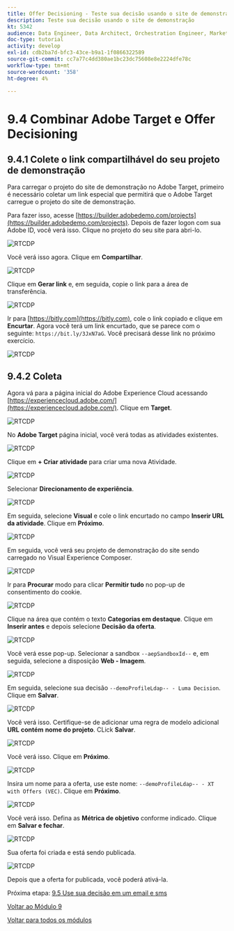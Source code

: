 ```yaml
---
title: Offer Decisioning - Teste sua decisão usando o site de demonstração
description: Teste sua decisão usando o site de demonstração
kt: 5342
audience: Data Engineer, Data Architect, Orchestration Engineer, Marketer
doc-type: tutorial
activity: develop
exl-id: cdb2ba7d-bfc3-43ce-b9a1-1f0866322589
source-git-commit: cc7a77c4dd380ae1bc23dc75608e8e2224dfe78c
workflow-type: tm+mt
source-wordcount: '358'
ht-degree: 4%

---
```


# 9.4 Combinar Adobe Target e Offer Decisioning

## 9.4.1 Colete o link compartilhável do seu projeto de demonstração

Para carregar o projeto do site de demonstração no Adobe Target, primeiro é necessário coletar um link especial que permitirá que o Adobe Target carregue o projeto do site de demonstração.

Para fazer isso, acesse [https://builder.adobedemo.com/projects](https://builder.adobedemo.com/projects). Depois de fazer logon com sua Adobe ID, você verá isso. Clique no projeto do seu site para abri-lo.

![RTCDP](./images/builder1.png)

Você verá isso agora. Clique em **Compartilhar**.

![RTCDP](./images/builder2.png)

Clique em **Gerar link** e, em seguida, copie o link para a área de transferência.

![RTCDP](./images/builder3.png)

Ir para [https://bitly.com](https://bitly.com), cole o link copiado e clique em **Encurtar**. Agora você terá um link encurtado, que se parece com o seguinte: `https://bit.ly/3JxN7aG`. Você precisará desse link no próximo exercício.

![RTCDP](./images/builder4.png)

## 9.4.2 Coleta

Agora vá para a página inicial do Adobe Experience Cloud acessando [https://experiencecloud.adobe.com/](https://experiencecloud.adobe.com/). Clique em **Target**.

![RTCDP](../module6/images/excl.png)

No **Adobe Target** página inicial, você verá todas as atividades existentes.

![RTCDP](../module6/images/exclatov.png)

Clique em **+ Criar atividade** para criar uma nova Atividade.

![RTCDP](../module6/images/exclatcr.png)

Selecionar **Direcionamento de experiência**.

![RTCDP](./images/exclatcrxt.png)

Em seguida, selecione **Visual** e cole o link encurtado no campo **Inserir URL da atividade**. Clique em **Próximo**.

![RTCDP](./images/exclatcrxt1.png)

Em seguida, você verá seu projeto de demonstração do site sendo carregado no Visual Experience Composer.

![RTCDP](./images/vec1.png)

Ir para **Procurar** modo para clicar **Permitir tudo** no pop-up de consentimento do cookie.

![RTCDP](./images/vec2.png)

Clique na área que contém o texto **Categorias em destaque**. Clique em **Inserir antes** e depois selecione **Decisão da oferta**.

![RTCDP](./images/vec3.png)

Você verá esse pop-up. Selecionar a sandbox `--aepSandboxId--` e, em seguida, selecione a disposição **Web - Imagem**.

![RTCDP](./images/vec4.png)

Em seguida, selecione sua decisão `--demoProfileLdap-- - Luma Decision`. Clique em **Salvar**.

![RTCDP](./images/vec5.png)

Você verá isso. Certifique-se de adicionar uma regra de modelo adicional **URL** **contém** **nome do projeto**. CLick **Salvar**.

![RTCDP](./images/vec6.png)

Você verá isso. Clique em **Próximo**.

![RTCDP](./images/vec7.png)

Insira um nome para a oferta, use este nome: `--demoProfileLdap-- - XT with Offers (VEC)`. Clique em **Próximo**.

![RTCDP](./images/vec8.png)

Você verá isso. Defina as **Métrica de objetivo** conforme indicado. Clique em **Salvar e fechar**.

![RTCDP](./images/vec9.png)

Sua oferta foi criada e está sendo publicada.

![RTCDP](./images/vec10.png)

Depois que a oferta for publicada, você poderá ativá-la.

Próxima etapa: [9.5 Use sua decisão em um email e sms](./ex5.md)

[Voltar ao Módulo 9](./offer-decisioning.md)

[Voltar para todos os módulos](./../../overview.md)
